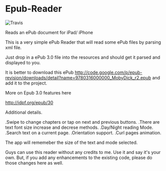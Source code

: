 # Epub-Reader
![Travis](https://travis-ci.org/zeroCoder1/Epub-Reader.svg?branch=master)

Reads an ePub document for iPad/ iPhone

This is a very simple ePub Reader that will read some ePub files by parsing xml file.

Just drop in a ePub 3.0 file into the resources and should get it parsed and displayed to you.





It is better to download this ePub
http://code.google.com/p/epub-revision/downloads/detail?name=9780316000000_MobyDick_r2.epub
and add it to the project.

More on Epub 3.0 features here

http://idpf.org/epub/30

Additional details.

 .Swipe to change chapters or tap on next and previous buttons.
 .There are text font size increase and decrese methods.
 .Day/Night reading Mode.
 .Search text on a current page.
 .Orientation support.
 .Curl pages animation.

The app will rememeber the size of the text and mode selected. 

Guys can use this reader without any credits to me. Use it and say it's your own. But, if you add any enhancements to
the existing code, please do those changes here as well. 
